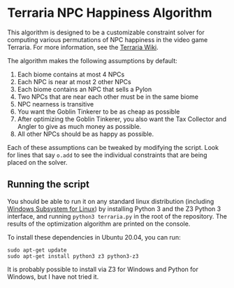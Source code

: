 # Terraria NPC Happiness Algorithm

This algorithm is designed to be a customizable constraint solver for computing various permutations of NPC happiness in the video game Terraria. For more information, see the [Terraria Wiki](https://terraria.fandom.com/wiki/NPCs#Happiness).

The algorithm makes the following assumptions by default:

1. Each biome contains at most 4 NPCs
2. Each NPC is near at most 2 other NPCs
3. Each biome contains an NPC that sells a Pylon
4. Two NPCs that are near each other must be in the same biome
5. NPC nearness is transitive
6. You want the Goblin Tinkerer to be as cheap as possible
7. After optimizing the Goblin Tinkerer, you also want the Tax Collector and Angler to give as much money as possible.
8. All other NPCs should be as happy as possible.

Each of these assumptions can be tweaked by modifying the script. Look for lines that say `o.add` to see the individual constraints that are being placed on the solver.

## Running the script

You should be able to run it on any standard linux distribution (including [Windows Subsystem for Linux](https://docs.microsoft.com/en-us/windows/wsl/install)) by installing Python 3 and the Z3 Python 3 interface, and running `python3 terraria.py` in the root of the repository. The results of the optimization algorithm are printed on the console.

To install these dependencies in Ubuntu 20.04, you can run:

```
sudo apt-get update
sudo apt-get install python3 z3 python3-z3
```

It is probably possible to install via Z3 for Windows and Python for Windows, but I have not tried it.
